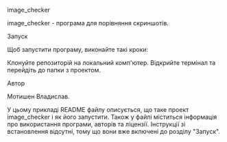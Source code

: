 image_checker

image_checker - програма для порівняння скриншотів.

Запуск

Щоб запустити програму, виконайте такі кроки:

Клонуйте репозиторій на локальний комп'ютер.
Відкрийте термінал та перейдіть до папки з проектом.

Автор

Мотишен Владислав.

У цьому прикладі README файлу описується, що таке проект image_checker і як його запустити. Також у файлі міститься інформація про використання програми, авторів та ліцензії. Інструкції зі встановлення відсутні, тому що вони вже включені до розділу "Запуск".
